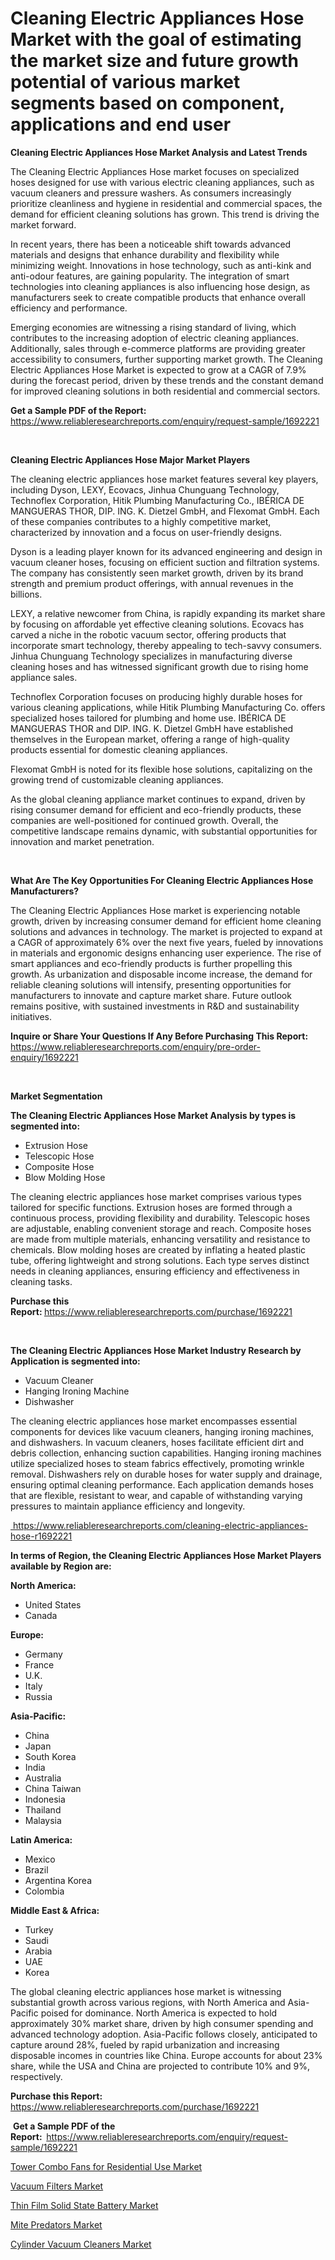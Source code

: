 <p><h1>Cleaning Electric Appliances Hose Market with the goal of estimating the market size and future growth potential of various market segments based on component, applications and end user</h1></p><p><strong>Cleaning Electric Appliances Hose Market Analysis and Latest Trends</strong></p>
<p><p>The Cleaning Electric Appliances Hose market focuses on specialized hoses designed for use with various electric cleaning appliances, such as vacuum cleaners and pressure washers. As consumers increasingly prioritize cleanliness and hygiene in residential and commercial spaces, the demand for efficient cleaning solutions has grown. This trend is driving the market forward.</p><p>In recent years, there has been a noticeable shift towards advanced materials and designs that enhance durability and flexibility while minimizing weight. Innovations in hose technology, such as anti-kink and anti-odour features, are gaining popularity. The integration of smart technologies into cleaning appliances is also influencing hose design, as manufacturers seek to create compatible products that enhance overall efficiency and performance.</p><p>Emerging economies are witnessing a rising standard of living, which contributes to the increasing adoption of electric cleaning appliances. Additionally, sales through e-commerce platforms are providing greater accessibility to consumers, further supporting market growth. The Cleaning Electric Appliances Hose Market is expected to grow at a CAGR of 7.9% during the forecast period, driven by these trends and the constant demand for improved cleaning solutions in both residential and commercial sectors.</p></p>
<p><strong>Get a Sample PDF of the Report:&nbsp;</strong> <a href="https://www.reliableresearchreports.com/enquiry/request-sample/1692221?utm_campaign=37&utm_medium=2&utm_source=Github&utm_content=ia&utm_term=07012025&utm_id=cleaning-electric-appliances-hose">https://www.reliableresearchreports.com/enquiry/request-sample/1692221</a></p>
<p>&nbsp;</p>
<p><strong>Cleaning Electric Appliances Hose Major Market Players</strong></p>
<p><p>The cleaning electric appliances hose market features several key players, including Dyson, LEXY, Ecovacs, Jinhua Chunguang Technology, Technoflex Corporation, Hitik Plumbing Manufacturing Co., IBÉRICA DE MANGUERAS THOR, DIP. ING. K. Dietzel GmbH, and Flexomat GmbH. Each of these companies contributes to a highly competitive market, characterized by innovation and a focus on user-friendly designs.</p><p>Dyson is a leading player known for its advanced engineering and design in vacuum cleaner hoses, focusing on efficient suction and filtration systems. The company has consistently seen market growth, driven by its brand strength and premium product offerings, with annual revenues in the billions.</p><p>LEXY, a relative newcomer from China, is rapidly expanding its market share by focusing on affordable yet effective cleaning solutions. Ecovacs has carved a niche in the robotic vacuum sector, offering products that incorporate smart technology, thereby appealing to tech-savvy consumers. Jinhua Chunguang Technology specializes in manufacturing diverse cleaning hoses and has witnessed significant growth due to rising home appliance sales.</p><p>Technoflex Corporation focuses on producing highly durable hoses for various cleaning applications, while Hitik Plumbing Manufacturing Co. offers specialized hoses tailored for plumbing and home use. IBÉRICA DE MANGUERAS THOR and DIP. ING. K. Dietzel GmbH have established themselves in the European market, offering a range of high-quality products essential for domestic cleaning appliances.</p><p>Flexomat GmbH is noted for its flexible hose solutions, capitalizing on the growing trend of customizable cleaning appliances.</p><p>As the global cleaning appliance market continues to expand, driven by rising consumer demand for efficient and eco-friendly products, these companies are well-positioned for continued growth. Overall, the competitive landscape remains dynamic, with substantial opportunities for innovation and market penetration.</p></p>
<p>&nbsp;</p>
<p><strong>What Are The Key Opportunities For Cleaning Electric Appliances Hose Manufacturers?</strong></p>
<p><p>The Cleaning Electric Appliances Hose market is experiencing notable growth, driven by increasing consumer demand for efficient home cleaning solutions and advances in technology. The market is projected to expand at a CAGR of approximately 6% over the next five years, fueled by innovations in materials and ergonomic designs enhancing user experience. The rise of smart appliances and eco-friendly products is further propelling this growth. As urbanization and disposable income increase, the demand for reliable cleaning solutions will intensify, presenting opportunities for manufacturers to innovate and capture market share. Future outlook remains positive, with sustained investments in R&D and sustainability initiatives.</p></p>
<p><strong>Inquire or Share Your Questions If Any Before Purchasing This Report:</strong> <a href="https://www.reliableresearchreports.com/enquiry/pre-order-enquiry/1692221?utm_campaign=37&utm_medium=2&utm_source=Github&utm_content=ia&utm_term=07012025&utm_id=cleaning-electric-appliances-hose">https://www.reliableresearchreports.com/enquiry/pre-order-enquiry/1692221</a></p>
<p>&nbsp;</p>
<p><strong>Market Segmentation</strong></p>
<p><strong>The Cleaning Electric Appliances Hose Market Analysis by types is segmented into:</strong></p>
<p><ul><li>Extrusion Hose</li><li>Telescopic Hose</li><li>Composite Hose</li><li>Blow Molding Hose</li></ul></p>
<p><p>The cleaning electric appliances hose market comprises various types tailored for specific functions. Extrusion hoses are formed through a continuous process, providing flexibility and durability. Telescopic hoses are adjustable, enabling convenient storage and reach. Composite hoses are made from multiple materials, enhancing versatility and resistance to chemicals. Blow molding hoses are created by inflating a heated plastic tube, offering lightweight and strong solutions. Each type serves distinct needs in cleaning appliances, ensuring efficiency and effectiveness in cleaning tasks.</p></p>
<p><strong>Purchase this Report:&nbsp;</strong><a href="https://www.reliableresearchreports.com/purchase/1692221?utm_campaign=37&utm_medium=2&utm_source=Github&utm_content=ia&utm_term=07012025&utm_id=cleaning-electric-appliances-hose">https://www.reliableresearchreports.com/purchase/1692221</a></p>
<p>&nbsp;</p>
<p><strong>The Cleaning Electric Appliances Hose Market Industry Research by Application is segmented into:</strong></p>
<p><ul><li>Vacuum Cleaner</li><li>Hanging Ironing Machine</li><li>Dishwasher</li></ul></p>
<p><p>The cleaning electric appliances hose market encompasses essential components for devices like vacuum cleaners, hanging ironing machines, and dishwashers. In vacuum cleaners, hoses facilitate efficient dirt and debris collection, enhancing suction capabilities. Hanging ironing machines utilize specialized hoses to steam fabrics effectively, promoting wrinkle removal. Dishwashers rely on durable hoses for water supply and drainage, ensuring optimal cleaning performance. Each application demands hoses that are flexible, resistant to wear, and capable of withstanding varying pressures to maintain appliance efficiency and longevity.</p></p>
<p><a href="https://www.reliableresearchreports.com/cleaning-electric-appliances-hose-r1692221?utm_campaign=37&utm_medium=2&utm_source=Github&utm_content=ia&utm_term=07012025&utm_id=cleaning-electric-appliances-hose">&nbsp;https://www.reliableresearchreports.com/cleaning-electric-appliances-hose-r1692221</a></p>
<p><strong>In terms of Region, the Cleaning Electric Appliances Hose Market Players available by Region are:</strong></p>
<p>
    <p> <strong> North America: </strong>
        <ul>
            <li>United States</li>
            <li>Canada</li>
        </ul>
        </p> 
    <p> <strong> Europe: </strong>
        <ul>
            <li>Germany</li>
            <li>France</li>
            <li>U.K.</li>
            <li>Italy</li>
            <li>Russia</li>
        </ul>
        </p> 
    <p> <strong> Asia-Pacific: </strong>
        <ul>
            <li>China</li>
            <li>Japan</li>
            <li>South Korea</li>
            <li>India</li>
            <li>Australia</li>
            <li>China Taiwan</li>
            <li>Indonesia</li>
            <li>Thailand</li>
            <li>Malaysia</li>
        </ul>
        </p> 
    <p> <strong> Latin America: </strong>
        <ul>
            <li>Mexico</li>
            <li>Brazil</li>
            <li>Argentina Korea</li>
            <li>Colombia</li>
        </ul>
        </p> 
    <p> <strong> Middle East & Africa: </strong>
        <ul>
            <li>Turkey</li>
            <li>Saudi</li>
            <li>Arabia</li>
            <li>UAE</li>
            <li>Korea</li>
        </ul>
    </p>
    </p>
<p><p>The global cleaning electric appliances hose market is witnessing substantial growth across various regions, with North America and Asia-Pacific poised for dominance. North America is expected to hold approximately 30% market share, driven by high consumer spending and advanced technology adoption. Asia-Pacific follows closely, anticipated to capture around 28%, fueled by rapid urbanization and increasing disposable incomes in countries like China. Europe accounts for about 23% share, while the USA and China are projected to contribute 10% and 9%, respectively.</p></p>
<p><strong>Purchase this Report: </strong><a href="https://www.reliableresearchreports.com/purchase/1692221?utm_campaign=37&utm_medium=2&utm_source=Github&utm_content=ia&utm_term=07012025&utm_id=cleaning-electric-appliances-hose">https://www.reliableresearchreports.com/purchase/1692221</a></p>
<p>&nbsp;<strong>Get a Sample PDF of the Report:&nbsp;&nbsp;</strong><a href="https://www.reliableresearchreports.com/enquiry/request-sample/1692221?utm_campaign=37&utm_medium=2&utm_source=Github&utm_content=ia&utm_term=07012025&utm_id=cleaning-electric-appliances-hose">https://www.reliableresearchreports.com/enquiry/request-sample/1692221</a></p>
<p><strong></strong></p>
<p><p><a href="https://github.com/AngelaWalsh696/Market-Research-Report-List-1/blob/main/tower-combo-fans-for-residential-use-market.md?utm_campaign=37&utm_medium=2&utm_source=Github&utm_content=ia&utm_term=07012025&utm_id=cleaning-electric-appliances-hose">Tower Combo Fans for Residential Use Market</a></p><p><a href="https://github.com/cheryjhonson/Market-Research-Report-List-1/blob/main/vacuum-filters-market.md?utm_campaign=37&utm_medium=2&utm_source=Github&utm_content=ia&utm_term=07012025&utm_id=cleaning-electric-appliances-hose">Vacuum Filters Market</a></p><p><a href="https://github.com/dierdrecrichton210/Market-Research-Report-List-1/blob/main/thin-film-solid-state-battery-market.md?utm_campaign=37&utm_medium=2&utm_source=Github&utm_content=ia&utm_term=07012025&utm_id=cleaning-electric-appliances-hose">Thin Film Solid State Battery Market</a></p><p><a href="https://github.com/SanjidaKhan901/Market-Research-Report-List-1/blob/main/mite-predators-market.md?utm_campaign=37&utm_medium=2&utm_source=Github&utm_content=ia&utm_term=07012025&utm_id=cleaning-electric-appliances-hose">Mite Predators Market</a></p><p><a href="https://github.com/tamvrosiya/Market-Research-Report-List-6/blob/main/cylinder-vacuum-cleaners-market.md?utm_campaign=37&utm_medium=2&utm_source=Github&utm_content=ia&utm_term=07012025&utm_id=cleaning-electric-appliances-hose">Cylinder Vacuum Cleaners Market</a></p></p>